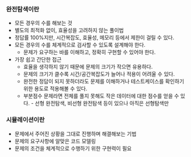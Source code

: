 ### 완전탐색이란
- 모든 경우의 수를 해보는 것
- 별도의 최적화 없이, 효율성을 고려하지 않는 풀이법
- 정답률 100%지만, 시간복잡도, 효율성, 메모리 등에서 제한이 걸릴 수 있다.
- 모든 경우의 수를 체계적으로 검사할 수 있도록 설계해야 한다.
  - 문제가 요구하는 바를 이해하고, 정확히 구현할 수 있어야 한다.
- 가장 쉽고 간단한 접근
  - 효율을 생각하지 않기 때문에 문제의 크기가 작으면 유용하다.
  - 문제의 크기가 클수록 시간/공간복잡도가 늘어나 적용이 어려울 수 있다.
  - 완전한 정답이 되지 못하더라도 문제를 이해하거나 테스트케이스를 확인하기 위한 용도로 적용해볼 수 있다.
  - 부분점수 문제라면 전체를 풀지 못해도 작은 데이터에 대한 점수를 얻을 수 있다. - 선형 완전탐색, 비선형 완전탐색 등이 있으나 아직은 선형탐색만

### 시뮬레이션이란
- 문제에서 주어진 상황을 그대로 진행하며 해결해보는 기법
- 문제의 요구사항에 알맞은 코드 모델링
- 문제의 조건을 체계적으로 수행하기 위한 구현력이 필요
